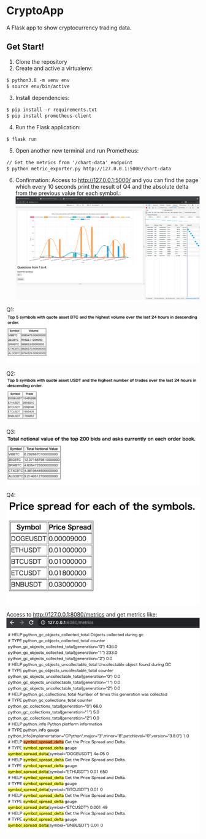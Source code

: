 # CryptoApp
A Flask app to show cryptocurrency trading data.

## Get Start!
1. Clone the repository
2. Create and active a virtualenv:
```console
$ python3.8 -m venv env
$ source env/bin/active
```
3. Install dependencies:
```console
$ pip install -r requirements.txt
$ pip install prometheus-client
```
4. Run the Flask application:
```console
$ flask run
```
5. Open another new terminal and run Prometheus:
```console
// Get the metrics from '/chart-data' endpoint
$ python metric_exporter.py http://127.0.0.1:5000/chart-data
```
6. Confirmation:
Access to http://127.0.0.1:5000/
and you can find the page which every 10 seconds print the result of Q4 and the absolute delta from the previous value for each symbol.:
![Alt text](docs/answeringpage.png?raw=true "The chart shows answer to Q5 and Q1-Q4 by push the Answer button")

Q1:
![Alt text](docs/q1.png?raw=true "Print the top 5 symbols with quote asset BTC and the highest volume over the last 24 hours in descending order.")

Q2:
![Alt text](docs/q2.png?raw=true "Print the top 5 symbols with quote asset USDT and the highest number of trades over the last 24 hours in descending order.")

Q3:
![Alt text](docs/q3.png?raw=true "Using the symbols from Q1, what is the total notional value of the top 200 bids and asks currently on each order book?")

Q4:
![Alt text](docs/q4.png?raw=true "What is the price spread for each of the symbols from Q2?")

Access to http://127.0.0.1:8080/metrics
and get metrics like:
![Alt text](docs/metrics.png?raw=true "Make the output of Q5 accessible by querying http://localhost:8080/metrics using the Prometheus Metrics format.")
